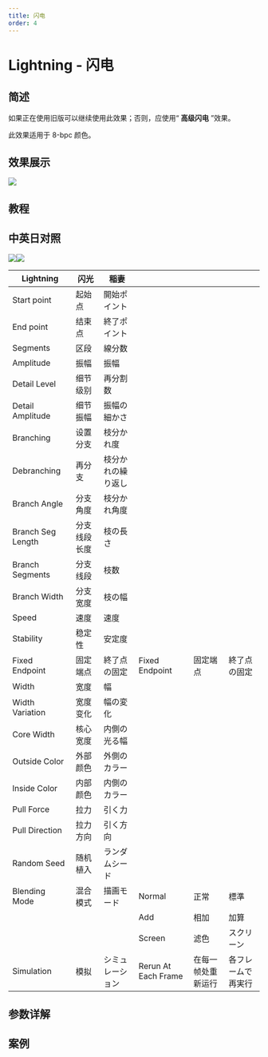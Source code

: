 ```yaml
---
title: 闪电
order: 4
---
```


# Lightning - 闪电

## 简述

如果正在使用旧版可以继续使用此效果；否则，应使用“ **高级闪电** ”效果。

此效果适用于 8-bpc 颜色。

## 效果展示

![](https://cdn.yuelili.com/20220102222813.png)

## 教程

## 中英日对照

![](https://mir.yuelili.com/user/AE/effects/AE-Effects-Obsolete-Lightning.png)![](https://mir.yuelili.com/user/AE/effects/AE-Effects-Obsolete-Lightning_cn.png)

| Lightning         | 闪光         | 稲妻               |                     |                    |                    |
| ----------------- | ------------ | ------------------ | ------------------- | ------------------ | ------------------ |
| Start point       | 起始点       | 開始ポイント       |                     |                    |                    |
| End point         | 结束点       | 終了ポイント       |                     |                    |                    |
| Segments          | 区段         | 線分数             |                     |                    |                    |
| Amplitude         | 振幅         | 振幅               |                     |                    |                    |
| Detail Level      | 细节级别     | 再分割数           |                     |                    |                    |
| Detail Amplitude  | 细节振幅     | 振幅の細かさ       |                     |                    |                    |
| Branching         | 设置分支     | 枝分かれ度         |                     |                    |                    |
| Debranching       | 再分支       | 枝分かれの繰り返し |                     |                    |                    |
| Branch Angle      | 分支角度     | 枝分かれ角度       |                     |                    |                    |
| Branch Seg Length | 分支线段长度 | 枝の長さ           |                     |                    |                    |
| Branch Segments   | 分支线段     | 枝数               |                     |                    |                    |
| Branch Width      | 分支宽度     | 枝の幅             |                     |                    |                    |
| Speed             | 速度         | 速度               |                     |                    |                    |
| Stability         | 稳定性       | 安定度             |                     |                    |                    |
| Fixed Endpoint    | 固定端点     | 終了点の固定       | Fixed Endpoint      | 固定端点           | 終了点の固定       |
| Width             | 宽度         | 幅                 |                     |                    |                    |
| Width Variation   | 宽度变化     | 幅の変化           |                     |                    |                    |
| Core Width        | 核心宽度     | 内側の光る幅       |                     |                    |                    |
| Outside Color     | 外部颜色     | 外側のカラー       |                     |                    |                    |
| Inside Color      | 内部颜色     | 内側のカラー       |                     |                    |                    |
| Pull Force        | 拉力         | 引く力             |                     |                    |                    |
| Pull Direction    | 拉力方向     | 引く方向           |                     |                    |                    |
| Random Seed       | 随机植入     | ランダムシード     |                     |                    |                    |
| Blending Mode     | 混合模式     | 描画モード         | Normal              | 正常               | 標準               |
|                   |              |                    | Add                 | 相加               | 加算               |
|                   |              |                    | Screen              | 滤色               | スクリーン         |
| Simulation        | 模拟         | シミュレーション   | Rerun At Each Frame | 在每一帧处重新运行 | 各フレームで再実行 |

## 参数详解

## 案例
